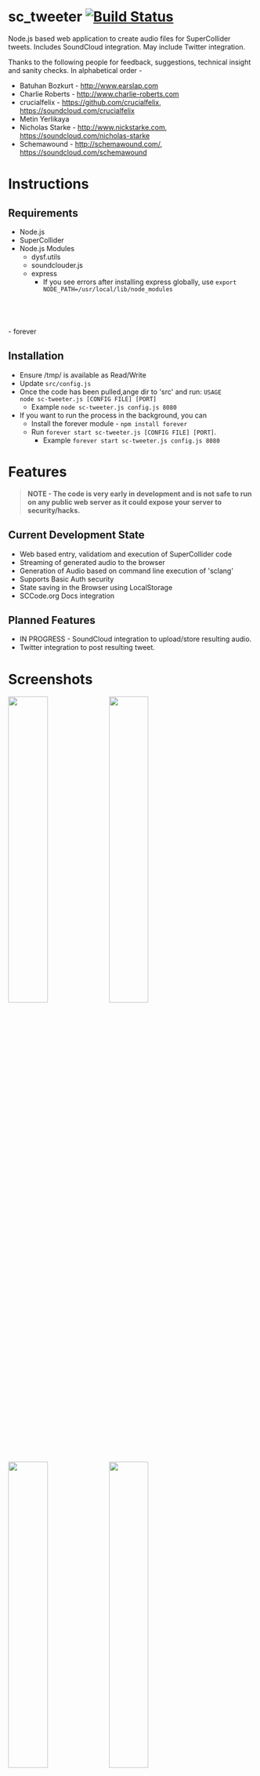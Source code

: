 sc_tweeter [![Build Status](https://travis-ci.org/dysf/sc_tweeter.png?branch=master)](https://travis-ci.org/dysf/sc_tweeter)
=========

Node.js based web application to create audio files for SuperCollider tweets. Includes SoundCloud integration. May include Twitter integration.


Thanks to the following people for feedback, suggestions, technical insight and sanity checks. In alphabetical order -

- Batuhan Bozkurt - http://www.earslap.com
- Charlie Roberts - http://www.charlie-roberts.com
- crucialfelix - https://github.com/crucialfelix, https://soundcloud.com/crucialfelix
- Metin Yerlikaya
- Nicholas Starke - http://www.nickstarke.com, https://soundcloud.com/nicholas-starke
- Schemawound - http://schemawound.com/, https://soundcloud.com/schemawound


Instructions
=========

Requirements
---------
- Node.js
- SuperCollider
- Node.js Modules
	- dysf.utils
	- soundclouder.js
	- express 
		- If you see errors after installing express globally, use <code>export NODE_PATH=/usr/local/lib/node_modules
</code>
	- forever


Installation
---------
- Ensure /tmp/ is available as Read/Write
- Update <code>src/config.js</code>
- Once the code has been pulled,ange dir to 'src' and run: <code>USAGE node sc-tweeter.js [CONFIG FILE] [PORT]</code>
	- Example <code>node sc-tweeter.js config.js 8080</code>
- If you want to run the process in the background, you can 
  - Install the forever module - <code>npm install forever</code>
  - Run <code>forever start sc-tweeter.js [CONFIG FILE] [PORT]</code>. 
  	- Example <code>forever start sc-tweeter.js config.js 8080</code>

Features
=========

> **NOTE - The code is very early in development and is not safe to run on any public web server as it could expose your server to security/hacks.**

Current Development State
---------

- Web based entry, validatiom and execution of SuperCollider code
- Streaming of generated audio to the browser
- Generation of Audio based on command line execution of 'sclang'
- Supports Basic Auth security
- State saving in the Browser using LocalStorage
- SCCode.org Docs integration

Planned Features
---------

- IN PROGRESS - SoundCloud integration to upload/store resulting audio.
- Twitter integration to post resulting tweet.



Screenshots
=========

<img src="https://raw.github.com/dysf/sc_tweeter/master/docs/image_0.png" width="40%" />
<img src="https://raw.github.com/dysf/sc_tweeter/master/docs/image_1.png" width="40%" />
<img src="https://raw.github.com/dysf/sc_tweeter/master/docs/image_2.png" width="40%" />
<img src="https://raw.github.com/dysf/sc_tweeter/master/docs/image_3.png" width="40%" />
<img src="https://raw.github.com/dysf/sc_tweeter/master/docs/image_4.png" width="40%" />
<img src="https://raw.github.com/dysf/sc_tweeter/master/docs/image_5.png" width="40%" />
<img src="https://raw.github.com/dysf/sc_tweeter/master/docs/image_6.png" width="40%" />


Technical Notes
=========

Overview
---------

- The application allows a user to submit SuperCollider code via a form. 
- The submitted code is then inserted into a template that facilitates command line execution of SuperCollider (sclang) to generate audio.
- Audio is generated in 16bit 44.1kHz AIFF format.
- Via a post-redirect-get pattern, audio is streamed to the browser.

Codebase
---------

- sc-tweeter.js: The main js file of the application
- config
	- config/config.js: Template config file that should contain SoundCloud client keys, Log levels etc.
	- config.illegals.js: Illegal keywords
- html: Publish html/js/css files accessible at http://server:port/
- modules: Custom modules for the application that handle request routing, utils, SoundCloud API etc.
- templates: Template SCD files used to generate SuperCollider code send to sclang
- test: Vow tests and reference SuperCollider code that is used for standalone testing of SC integration. 
- docs: misc stuff
	- examples: Sample SuperCollider code that is created, along with the resulting audio.
	- leftovers: Experiments, abandoned ideas etc. that may be of interest.


